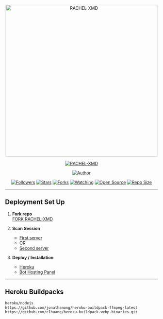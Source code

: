 <p align="center">
  <img src="https://files.catbox.moe/eh7hlm.jpg" alt="RACHEL-XMD" width="500"/>
</p>

<p align="center">
  <a href="#"><img title="RACHEL-XMD" src="https://img.shields.io/badge/RACHEL-XMD-green?colorA=%23ff0000&colorB=%23017e40&style=for-the-badge"></a>
</p>

<p align="center">
  <a href="https://github.com/giftdee"><img title="Author" src="https://img.shields.io/badge/Author-RACHEL-XMD-red.svg?style=for-the-badge&logo=github"></a>
</p>

<p align="center">
  <a href="https://github.com/giftdee/RACHEL-XMD/followers"><img title="Followers" src="https://img.shields.io/github/followers/giftdee?color=red&style=flat-square"></a>
  <a href="https://github.com/giftdee/RACHEL-XMD/stargazers/"><img title="Stars" src="https://img.shields.io/github/stars/giftdee/RACHEL-XMD?color=blue&style=flat-square"></a>
  <a href="https://github.com/giftdee/RACHEL-XMD/network/members"><img title="Forks" src="https://img.shields.io/github/forks/giftdee/RACHEL-XMD?color=red&style=flat-square"></a>
  <a href="https://github.com/giftdee/RACHEL-XMD/watchers"><img title="Watching" src="https://img.shields.io/github/watchers/giftdee/RACHEL-XMD?label=Watchers&color=blue&style=flat-square"></a>
  <a href="https://github.com/giftdee/RACHEL-XMD"><img title="Open Source" src="https://badges.frapsoft.com/os/v2/open-source.svg?v=103"></a>
  <a href="https://github.com/giftdee/RACHEL-XMD"><img title="Repo Size" src="https://img.shields.io/github/repo-size/giftdee/RACHEL-XMD?style=flat-square&color=green"></a>
</p>


---

## Deployment Set Up

1. **Fork repo**  
   [FORK RACHEL-XMD](https://github.com/giftdee/RACHEL-XMD/fork)

2. **Scan Session**  
   - [First server](https://dave-pairing-2.onrender.com/pair)  
   - OR  
   - [Second server](https://dave-pairing-1.onrender.com/pair)

3. **Deploy / Installation**  
   - [Heroku](https://heroku.com/deploy?template=https://github.com/giftdee/RACHEL-XMD)  
   - [Bot Hosting Panel](https://bot-hosting.net/)

---

## Heroku Buildpacks
```bash
heroku/nodejs
https://github.com/jonathanong/heroku-buildpack-ffmpeg-latest
https://github.com/clhuang/heroku-buildpack-webp-binaries.git
